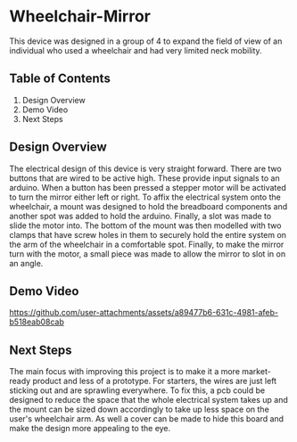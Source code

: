 # Wheelchair-Mirror

This device was designed in a group of 4 to expand the field of view of an individual who used a wheelchair and had very limited neck mobility.

## Table of Contents

  1) Design Overview
  2) Demo Video
  3) Next Steps

## Design Overview
The electrical design of this device is very straight forward. There are two buttons that are wired to be active high. These provide input signals to an arduino. When a button has been pressed a stepper motor will be activated to turn the mirror either left or right. To affix the electrical system onto the wheelchair, a mount was designed to hold the breadboard components and another spot was added to hold the arduino. Finally, a slot was made to slide the motor into. The bottom of the mount was then modelled with two clamps that have screw holes in them to securely hold the entire system on the arm of the wheelchair in a comfortable spot. Finally, to make the mirror turn with the motor, a small piece was made to allow the mirror to slot in on an angle.

## Demo Video
https://github.com/user-attachments/assets/a89477b6-631c-4981-afeb-b518eab08cab

## Next Steps
The main focus with improving this project is to make it a more market-ready product and less of a prototype. For starters, the wires are just left sticking out and are sprawling everywhere. To fix this, a pcb could be designed to reduce the space that the whole electrical system takes up and the mount can be sized down accordingly to take up less space on the user's wheelchair arm. As well a cover can be made to hide this board and make the design more appealing to the eye.
